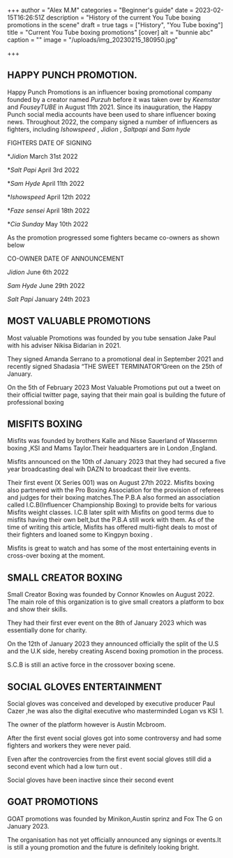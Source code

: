 +++
author = "Alex M.M"
categories = "Beginner's guide"
date = 2023-02-15T16:26:51Z
description = "History of the current You Tube boxing promotions in the scene"
draft = true
tags = ["History", "You Tube boxing"]
title = "Current You Tube boxing promotions"
[cover]
alt = "bunnie abc"
caption = ""
image = "/uploads/img_20230215_180950.jpg"

+++
## HAPPY PUNCH PROMOTION.

Happy Punch Promotions is an influencer boxing promotional company founded by a creator named _Purzuh_ before it was taken over by _Keemstar_ and _FouseyTUBE_ in August 11th 2021. Since its inauguration, the Happy Punch social media accounts have been used to share influencer boxing news. Throughout 2022, the company signed a number of influencers as fighters, including _Ishowspeed_ , _Jidion_ , _Saltpapi_ and _Sam hyde_

FIGHTERS                           DATE OF SIGNING

\*_Jidion_                                March 31st 2022

\*_Salt Papi_                            April 3rd 2022

\*_Sam Hyde_                         April 11th 2022

\*_Ishowspeed_                      April 12th 2022

\*_Faze sensei_                       April 18th 2022

\*_Cia Sunday_                       May 10th 2022

As the promotion progressed some fighters became co-owners as shown below

CO-OWNER                      DATE OF ANNOUNCEMENT

_Jidion_                                June 6th 2022

_Sam Hyde_                         June 29th 2022

_Salt Papi_                           January 24th 2023

## MOST VALUABLE PROMOTIONS

Most valuable Promotions was founded by you tube sensation Jake Paul with his adviser Nikisa Bidarian in 2021.

They signed Amanda Serrano to a promotional deal in September 2021 and recently signed Shadasia “THE SWEET TERMINATOR”Green on the 25th of January.

On the 5th of February 2023 Most Valuable Promotions put out a tweet on their official twitter page, saying that their main goal is building the future of professional boxing

## MISFITS BOXING

Misfits was founded by brothers Kalle and Nisse Sauerland of Wassermn boxing ,KSI and Mams Taylor.Their headquarters are in London ,England.

Misfits announced on the 10th of January 2023 that they had secured a five year broadcasting deal wih DAZN to broadcast their live events.

Their first event (X Series 001) was on August 27th 2022. Misfits boxing also partnered with the Pro Boxing Association for the provision of referees and judges for their boxing matches.The P.B.A also formed an association called I.C.B(Influencer Championship Boxing) to provide belts for various Misfits weight classes. I.C.B later split with Misfits on good terms due to misfits having their own belt,but the P.B.A still work with them. As of the time of writing this article, Misfits has offered multi-fight deals to most of their fighters and loaned some to Kingpyn boxing .

Misfits is great to watch and has some of the most entertaining events in cross-over boxing at the moment.

## SMALL CREATOR BOXING

Small Creator Boxing was founded by Connor Knowles on August 2022. The main role of this organization is to give small creators a platform to box and show their skills.

They had their first ever event on the 8th of January 2023 which was essentially done for charity.

On the 12th of January 2023 they announced officially the split of the U.S and the U.K side, hereby creating Ascend boxing promotion in the process.

S.C.B is still an active force in the crossover boxing scene.

## SOCIAL GLOVES ENTERTAINMENT

Social gloves was conceived and developed by executive producer Paul Cazer ,he was also the digital executive who masterminded Logan vs KSI 1.

The owner of the platform however is Austin Mcbroom.

After the first event social gloves got into some controversy and had some fighters and workers they were never paid.

Even after the controvercies from the first event social gloves still did a second event which had a low turn out .

Social gloves have been inactive since their second event

## GOAT PROMOTIONS

GOAT promotions was founded by Minikon,Austin sprinz and Fox The G on January 2023.

The organisation has not yet officially announced any signings or events.It is still a young promotion and the future is definitely looking bright.